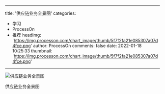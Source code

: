 
---
title: '供应链业务全景图'
categories: 
 - 学习
 - ProcessOn
 - 推荐
headimg: 'https://img.processon.com/chart_image/thumb/5f7f2fa21e085307a07d4fce.png'
author: ProcessOn
comments: false
date: 2022-01-18 10:25:33
thumbnail: 'https://img.processon.com/chart_image/thumb/5f7f2fa21e085307a07d4fce.png'
---

<div>   
<img class="thumb" alt="供应链业务全景图" src="https://img.processon.com/chart_image/thumb/5f7f2fa21e085307a07d4fce.png" referrerpolicy="no-referrer">
<p>供应链业务全景图</p>  
</div>
            